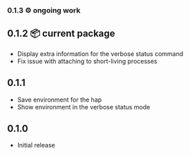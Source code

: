 ### 0.1.3 ⚙️ ongoing work


## 0.1.2 📦 current package

* Display extra information for the verbose status command
* Fix issue with attaching to short-living processes


## 0.1.1

* Save environment for the hap
* Show environment in the verbose status mode


## 0.1.0

* Initial release
